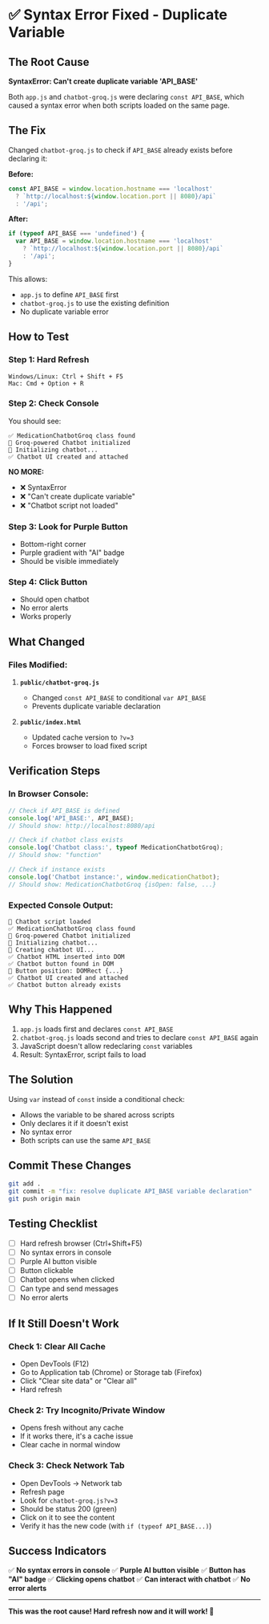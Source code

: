 # ✅ Syntax Error Fixed - Duplicate Variable

## The Root Cause

**SyntaxError: Can't create duplicate variable 'API_BASE'**

Both `app.js` and `chatbot-groq.js` were declaring `const API_BASE`, which caused a syntax error when both scripts loaded on the same page.

## The Fix

Changed `chatbot-groq.js` to check if `API_BASE` already exists before declaring it:

**Before:**
```javascript
const API_BASE = window.location.hostname === 'localhost' 
  ? `http://localhost:${window.location.port || 8080}/api` 
  : '/api';
```

**After:**
```javascript
if (typeof API_BASE === 'undefined') {
  var API_BASE = window.location.hostname === 'localhost' 
    ? `http://localhost:${window.location.port || 8080}/api` 
    : '/api';
}
```

This allows:
- `app.js` to define `API_BASE` first
- `chatbot-groq.js` to use the existing definition
- No duplicate variable error

## How to Test

### Step 1: Hard Refresh
```
Windows/Linux: Ctrl + Shift + F5
Mac: Cmd + Option + R
```

### Step 2: Check Console
You should see:
```
✅ MedicationChatbotGroq class found
🤖 Groq-powered Chatbot initialized
🔧 Initializing chatbot...
✅ Chatbot UI created and attached
```

**NO MORE:**
- ❌ SyntaxError
- ❌ "Can't create duplicate variable"
- ❌ "Chatbot script not loaded"

### Step 3: Look for Purple Button
- Bottom-right corner
- Purple gradient with "AI" badge
- Should be visible immediately

### Step 4: Click Button
- Should open chatbot
- No error alerts
- Works properly

## What Changed

### Files Modified:
1. **`public/chatbot-groq.js`**
   - Changed `const API_BASE` to conditional `var API_BASE`
   - Prevents duplicate variable declaration

2. **`public/index.html`**
   - Updated cache version to `?v=3`
   - Forces browser to load fixed script

## Verification Steps

### In Browser Console:
```javascript
// Check if API_BASE is defined
console.log('API_BASE:', API_BASE);
// Should show: http://localhost:8080/api

// Check if chatbot class exists
console.log('Chatbot class:', typeof MedicationChatbotGroq);
// Should show: "function"

// Check if instance exists
console.log('Chatbot instance:', window.medicationChatbot);
// Should show: MedicationChatbotGroq {isOpen: false, ...}
```

### Expected Console Output:
```
🤖 Chatbot script loaded
✅ MedicationChatbotGroq class found
🤖 Groq-powered Chatbot initialized
🔧 Initializing chatbot...
🎨 Creating chatbot UI...
✅ Chatbot HTML inserted into DOM
✅ Chatbot button found in DOM
📍 Button position: DOMRect {...}
✅ Chatbot UI created and attached
✅ Chatbot button already exists
```

## Why This Happened

1. `app.js` loads first and declares `const API_BASE`
2. `chatbot-groq.js` loads second and tries to declare `const API_BASE` again
3. JavaScript doesn't allow redeclaring `const` variables
4. Result: SyntaxError, script fails to load

## The Solution

Using `var` instead of `const` inside a conditional check:
- Allows the variable to be shared across scripts
- Only declares it if it doesn't exist
- No syntax error
- Both scripts can use the same `API_BASE`

## Commit These Changes

```bash
git add .
git commit -m "fix: resolve duplicate API_BASE variable declaration"
git push origin main
```

## Testing Checklist

- [ ] Hard refresh browser (Ctrl+Shift+F5)
- [ ] No syntax errors in console
- [ ] Purple AI button visible
- [ ] Button clickable
- [ ] Chatbot opens when clicked
- [ ] Can type and send messages
- [ ] No error alerts

## If It Still Doesn't Work

### Check 1: Clear All Cache
- Open DevTools (F12)
- Go to Application tab (Chrome) or Storage tab (Firefox)
- Click "Clear site data" or "Clear all"
- Hard refresh

### Check 2: Try Incognito/Private Window
- Opens fresh without any cache
- If it works there, it's a cache issue
- Clear cache in normal window

### Check 3: Check Network Tab
- Open DevTools → Network tab
- Refresh page
- Look for `chatbot-groq.js?v=3`
- Should be status 200 (green)
- Click on it to see the content
- Verify it has the new code (with `if (typeof API_BASE...)`)

## Success Indicators

✅ **No syntax errors in console**
✅ **Purple AI button visible**
✅ **Button has "AI" badge**
✅ **Clicking opens chatbot**
✅ **Can interact with chatbot**
✅ **No error alerts**

---

**This was the root cause! Hard refresh now and it will work! 🎉**
